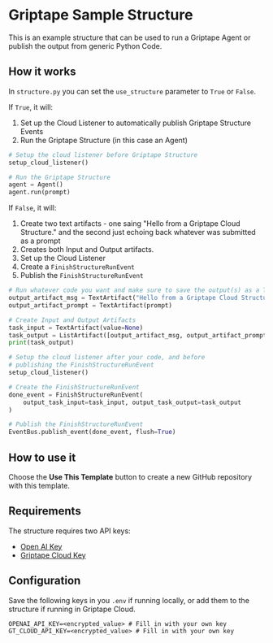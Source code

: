 # Griptape Sample Structure

This is an example structure that can be used to run a Griptape Agent or publish the output from generic Python Code.

## How it works

In `structure.py` you can set the `use_structure` parameter to `True` or `False`.

If `True`, it will:
1. Set up the Cloud Listener to automatically publish Griptape Structure Events
2. Run the Griptape Structure (in this case an Agent)

```python
# Setup the cloud listener before Griptape Structure
setup_cloud_listener()

# Run the Griptape Structure
agent = Agent()
agent.run(prompt)
```

If `False`, it will:

1. Create two text artifacts - one saing "Hello from a Griptape Cloud Structure." and the second just echoing back whatever was submitted as a prompt
2. Creates both Input and Output artifacts.
3. Set up the Cloud Listener
4. Create a `FinishStructureRunEvent`
5. Publish the `FinishStructureRunEvent`

```python
# Run whatever code you want and make sure to save the output(s) as a TextArtifact(s)
output_artifact_msg = TextArtifact("Hello from a Griptape Cloud Structure.")
output_artifact_prompt = TextArtifact(prompt)

# Create Input and Output Artifacts
task_input = TextArtifact(value=None)
task_output = ListArtifact([output_artifact_msg, output_artifact_prompt])
print(task_output)

# Setup the cloud listener after your code, and before
# publishing the FinishStructureRunEvent
setup_cloud_listener()

# Create the FinishStructureRunEvent
done_event = FinishStructureRunEvent(
    output_task_input=task_input, output_task_output=task_output
)

# Publish the FinishStructureRunEvent
EventBus.publish_event(done_event, flush=True)
```

## How to use it

Choose the **Use This Template** button to create a new GitHub repository with this template.

## Requirements

The structure requires two API keys:

* [Open AI Key](https://platform.openai.com/api-keys)
* [Griptape Cloud Key](https://cloud.griptape.ai/configuration/api-keys)

## Configuration

Save the following keys in you `.env` if running locally, or add them to the structure if running in Griptape Cloud.

```.env
OPENAI_API_KEY=<encrypted_value> # Fill in with your own key
GT_CLOUD_API_KEY=<encrypted_value> # Fill in with your own key
```
